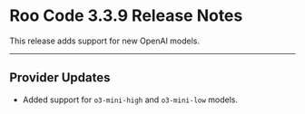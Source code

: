 # Roo Code 3.3.9 Release Notes

This release adds support for new OpenAI models.

---

## Provider Updates

*   Added support for `o3-mini-high` and `o3-mini-low` models.